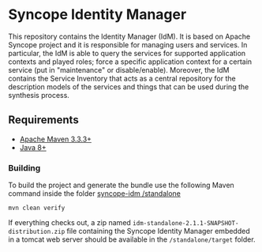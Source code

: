 <!--
Copyright 2015 The CHOReVOLUTION project

Licensed under the Apache License, Version 2.0 (the "License");
you may not use this file except in compliance with the License.
You may obtain a copy of the License at

  http://www.apache.org/licenses/LICENSE-2.0

Unless required by applicable law or agreed to in writing, software
distributed under the License is distributed on an "AS IS" BASIS,
WITHOUT WARRANTIES OR CONDITIONS OF ANY KIND, either express or implied.
See the License for the specific language governing permissions and
limitations under the License.
-->
# Syncope Identity Manager
This repository contains the Identity Manager (IdM). It is based on Apache Syncope project and it is responsible for managing users and services. In particular, the IdM is able to query the services for supported application contexts and played roles; force a specific application context for a certain service (put in "maintenance" or disable/enable).
Moreover, the IdM contains the Service Inventory that acts as a central repository for the description models of the services and things that can be used during the synthesis process.
    
## Requirements

* [Apache Maven 3.3.3+](https://maven.apache.org/install.html)
* [Java 8+](http://www.oracle.com/technetwork/java/javase/downloads/jdk8-downloads-2133151.html)
   
### Building

To build the project and generate the bundle use the following Maven command inside the folder [syncope-idm
/standalone](https://github.com/seagroup-univaq/syncope-idm/tree/master/standalone)

    mvn clean verify

If everything checks out, a zip named `idm-standalone-2.1.1-SNAPSHOT-distribution.zip` file containing the Syncope Identity Manager embedded in a tomcat web server should be available in the `/standalone/target` folder.
